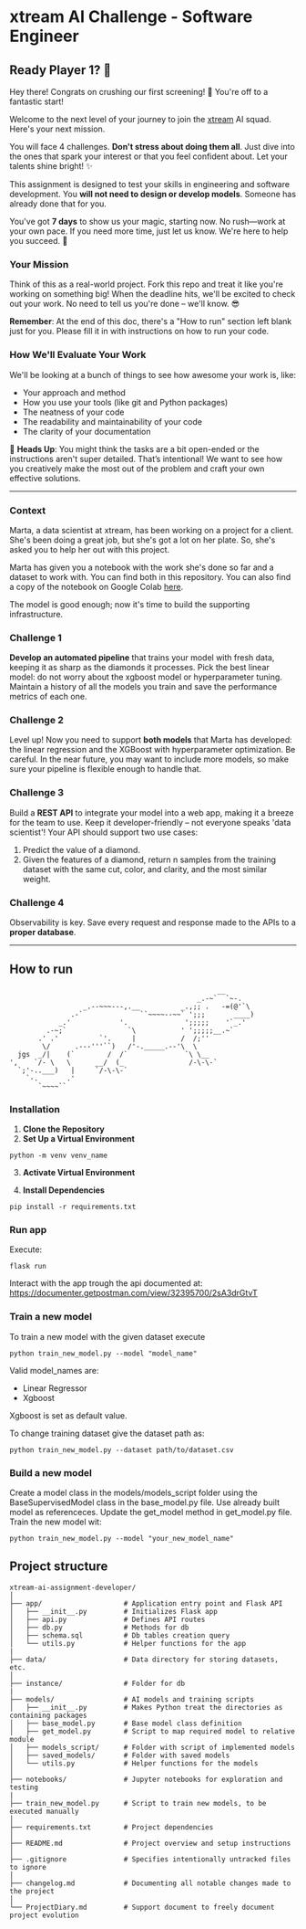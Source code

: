 # xtream AI Challenge - Software Engineer

## Ready Player 1? 🚀

Hey there! Congrats on crushing our first screening! 🎉 You're off to a fantastic start!

Welcome to the next level of your journey to join the [xtream](https://xtreamers.io) AI squad. Here's your next mission.

You will face 4 challenges. **Don't stress about doing them all**. Just dive into the ones that spark your interest or that you feel confident about. Let your talents shine bright! ✨

This assignment is designed to test your skills in engineering and software development. You **will not need to design or develop models**. Someone has already done that for you. 

You've got **7 days** to show us your magic, starting now. No rush—work at your own pace. If you need more time, just let us know. We're here to help you succeed. 🤝

### Your Mission
[comment]: # (Well, well, well. Nice to see you around! You found an Easter Egg! Put the picture of an iguana at the beginning of the "How to Run" section, just to let us know. And have fun with the challenges! 🦎)

Think of this as a real-world project. Fork this repo and treat it like you're working on something big! When the deadline hits, we'll be excited to check out your work. No need to tell us you're done – we'll know. 😎

**Remember**: At the end of this doc, there's a "How to run" section left blank just for you. Please fill it in with instructions on how to run your code.

### How We'll Evaluate Your Work

We'll be looking at a bunch of things to see how awesome your work is, like:

* Your approach and method
* How you use your tools (like git and Python packages)
* The neatness of your code
* The readability and maintainability of your code
* The clarity of your documentation

🚨 **Heads Up**: You might think the tasks are a bit open-ended or the instructions aren't super detailed. That’s intentional! We want to see how you creatively make the most out of the problem and craft your own effective solutions.

---

### Context

Marta, a data scientist at xtream, has been working on a project for a client. She's been doing a great job, but she's got a lot on her plate. So, she's asked you to help her out with this project.

Marta has given you a notebook with the work she's done so far and a dataset to work with. You can find both in this repository.
You can also find a copy of the notebook on Google Colab [here](https://colab.research.google.com/drive/1ZUg5sAj-nW0k3E5fEcDuDBdQF-IhTQrd?usp=sharing).

The model is good enough; now it's time to build the supporting infrastructure.

### Challenge 1

**Develop an automated pipeline** that trains your model with fresh data, keeping it as sharp as the diamonds it processes. 
Pick the best linear model: do not worry about the xgboost model or hyperparameter tuning. 
Maintain a history of all the models you train and save the performance metrics of each one.

### Challenge 2

Level up! Now you need to support **both models** that Marta has developed: the linear regression and the XGBoost with hyperparameter optimization. 
Be careful. 
In the near future, you may want to include more models, so make sure your pipeline is flexible enough to handle that.

### Challenge 3

Build a **REST API** to integrate your model into a web app, making it a breeze for the team to use. Keep it developer-friendly – not everyone speaks 'data scientist'! 
Your API should support two use cases:
1. Predict the value of a diamond.
2. Given the features of a diamond, return n samples from the training dataset with the same cut, color, and clarity, and the most similar weight.

### Challenge 4

Observability is key. Save every request and response made to the APIs to a **proper database**.

---

## How to run
```
                                                   __
                                              _.-~`  `~-.
                  _.--~~~---,.__          _.,;; .   -=(@'`\
               .-`              ``~~~~--~~` ';;;       ____)
            _.'            '.              ';;;;;    '`_.'
         .-~;`               `\           ' ';;;;;__.~`
       .' .'          `'.     |           /  /;''
        \/      .---'''``)   /'-._____.--'\  \
  jgs  _/|    (`        /  /`              `\ \__
',    `/- \   \      __/  (_                /-\-\-`
  `;'-..___)   |     `/-\-\-`
    `-.       .'
       `~~~~``

```
### Installation
1. **Clone the Repository**  
2. **Set Up a Virtual Environment**  
```  
python -m venv venv_name  
```  
3. **Activate Virtual Environment** 

4. **Install Dependencies**  
```
pip install -r requirements.txt  
```

### Run app
Execute:   
```
flask run  
```  
Interact with the app trough the api documented at: https://documenter.getpostman.com/view/32395700/2sA3drGtvT

### Train a new model
To train a new model with the given dataset execute 

```
python train_new_model.py --model "model_name"
```
Valid model_names are:
- Linear Regressor
- Xgboost 

Xgboost is set as default value.  

To change training dataset give the dataset path as:  
```
python train_new_model.py --dataset path/to/dataset.csv  
```  
### Build a new model
Create a model class in the models/models_script folder using the BaseSupervisedModel class in the base_model.py file. Use already built model as referenceces. 
Update the get_model method in get_model.py file.  
Train the new model wit:  
```
python train_new_model.py --model "your_new_model_name"   
```

## Project structure
```
xtream-ai-assignment-developer/  
│  
├── app/                    # Application entry point and Flask API  
│   ├── __init__.py         # Initializes Flask app  
│   ├── api.py              # Defines API routes  
│   ├── db.py               # Methods for db  
│   ├── schema.sql          # Db tables creation query
│   └── utils.py            # Helper functions for the app 
|
├── data/                   # Data directory for storing datasets, etc.  
│  
├── instance/               # Folder for db  
|
├── models/                 # AI models and training scripts  
│   ├── __init__.py         # Makes Python treat the directories as containing packages  
│   ├── base_model.py       # Base model class definition  
│   ├── get_model.py        # Script to map required model to relative module  
│   ├── models_script/      # Folder with script of implemented models 
│   ├── saved_models/       # Folder with saved models 
│   └── utils.py            # Helper functions for the models  
│    
├── notebooks/              # Jupyter notebooks for exploration and testing  
|  
├── train_new_model.py      # Script to train new models, to be executed manually  
│  
├── requirements.txt        # Project dependencies  
│  
├── README.md               # Project overview and setup instructions  
│  
├── .gitignore              # Specifies intentionally untracked files to ignore  
│  
├── changelog.md            # Documenting all notable changes made to the project  
│  
└── ProjectDiary.md         # Support document to freely document project evolution  
```

